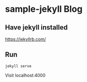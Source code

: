 # sample-jekyll Blog


## Have jekyll installed
https://jekyllrb.com/

## Run

```
jekyll serve
```

Visit localhost:4000
